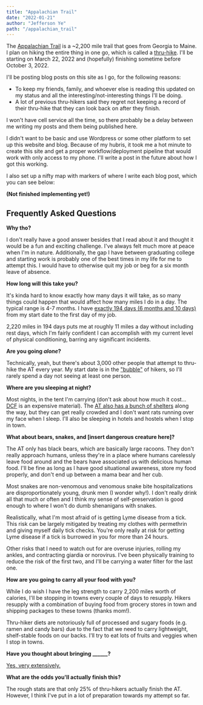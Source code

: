 ```yaml
---
title: "Appalachian Trail"
date: "2022-01-21"
author: "Jefferson Ye"
path: "/appalachian_trail"
---
```


The [Appalachian Trail](https://en.wikipedia.org/wiki/Appalachian_Trail) is a ~2,200 mile trail that goes from Georgia to Maine. I plan on hiking the entire thing in one go, which is called a [thru-hike](https://en.wikipedia.org/wiki/Thru-hiking). I'll be starting on March 22, 2022 and (hopefully) finishing sometime before October 3, 2022.

I'll be posting blog posts on this site as I go, for the following reasons:

- To keep my friends, family, and whoever else is reading this updated on my status and all the interesting/not-interesting things I'll be doing.
- A lot of previous thru-hikers said they regret not keeping a record of their thru-hike that they can look back on after they finish.

I won't have cell service all the time, so there probably be a delay between me writing my posts and them being published here.

I didn't want to be basic and use Wordpress or some other platform to set up this website and blog. Because of my hubris, it took me a hot minute to create this site and get a proper workflow/deployment pipeline that would work with only access to my phone. I'll write a post in the future about how I got this working.

I also set up a nifty map with markers of where I write each blog post, which you can see below:

**(Not finished implementing yet!)**

## Frequently Asked Questions

**Why tho?**

I don't really have a good answer besides that I read about it and thought it would be a fun and exciting challenge. I've always felt much more at peace when I'm in nature. Additionally, the gap I have between graduating college and starting work is probably one of the best times in my life for me to attempt this. I would have to otherwise quit my job or beg for a six month leave of absence.

**How long will this take you?**

It's kinda hard to know exactly how many days it will take, as so many things could happen that would affect how many miles I do in a day. The typical range is 4-7 months. I have [exactly 194 days (6 months and 10 days)](https://www.wolframalpha.com/input/?i=days+from+3%2F23%2F2022+to+10%2F3%2F2022) from my start date to the first day of my job.

2,220 miles in 194 days puts me at roughly 11 miles a day without including rest days, which I'm fairly confident I can accomplish with my current level of physical conditioning, barring any significant incidents.

**Are you going _alone_?**

Technically, yeah, but there's about 3,000 other people that attempt to thru-hike the AT every year. My start date is in the ["bubble"](https://www.wherearethehikers.com/heatmap/) of hikers, so I'll rarely spend a day not seeing at least one person.

**Where are you sleeping at night?**

Most nights, in the tent I'm carrying (don't ask about how much it cost... [DCF](https://en.wikipedia.org/wiki/Dyneema_Composite_Fabric) is an expensive material). The [AT also has a bunch of shelters](https://tnlandforms.us/at/) along the way, but they can get really crowded and I don't want rats running over my face when I sleep. I'll also be sleeping in hotels and hostels when I stop in town.

**What about bears, snakes, and [insert dangerous creature here]?**

The AT only has black bears, which are basically large racoons. They don't really approach humans, unless they're in a place where humans carelessly leave food around and the bears have associated us with delicious human food. I'll be fine as long as I have good situational awareness, store my food properly, and don't end up between a mama bear and her cub.

Most snakes are non-venomous and venomous snake bite hospitalizations are disproportionately young, drunk men (I wonder why!). I don't really drink all that much or often and I think my sense of self-preservation is good enough to where I won't do dumb shenanigans with snakes.

Realistically, what I'm most afraid of is getting Lyme disease from a tick. This risk can be largely mitigated by treating my clothes with permethrin and giving myself daily tick checks. You're only really at risk for getting Lyme disease if a tick is burrowed in you for more than 24 hours.

Other risks that I need to watch out for are overuse injuries, rolling my ankles, and contracting giardia or norovirus. I've been physically training to reduce the risk of the first two, and I'll be carrying a water filter for the last one.

**How are you going to carry all your food with you?**

While I do wish I have the leg strength to carry 2,200 miles worth of calories, I'll be stopping in towns every couple of days to resupply. Hikers resupply with a combination of buying food from grocery stores in town and shipping packages to these towns (thanks mom!).

Thru-hiker diets are notoriously full of processed and sugary foods (e.g. ramen and candy bars) due to the fact that we need to carry lightweight, shelf-stable foods on our backs. I'll try to eat lots of fruits and veggies when I stop in towns.

**Have you thought about bringing \_\_\_\_\_\_?**

[Yes, very extensively.](https://lighterpack.com/r/21f9sh)

**What are the odds you'll actually finish this?**

The rough stats are that only 25% of thru-hikers actually finish the AT. However, I think I've put in a lot of preparation towards my attempt so far.
